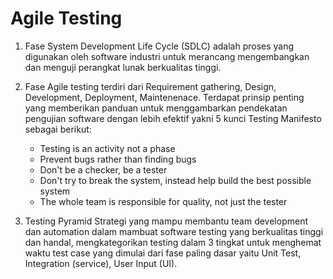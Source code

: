 # Agile Testing
1. Fase System Development Life Cycle (SDLC) adalah proses yang digunakan oleh software industri untuk merancang mengembangkan dan menguji perangkat lunak berkualitas tinggi.

2. Fase Agile testing terdiri dari Requirement gathering, Design, Development, Deployment, Maintenenace. Terdapat prinsip penting yang memberikan panduan untuk menggambarkan pendekatan pengujian software dengan lebih efektif yakni 5 kunci Testing Manifesto sebagai berikut: 
    - Testing is an activity not a phase
    - Prevent bugs rather than finding bugs
    - Don't be a checker, be a tester
    - Don't try to break the system, instead help build the best possible system
    - The whole team is responsible for quality, not just the tester


3. Testing Pyramid
    Strategi yang mampu membantu team development dan automation dalam mambuat software testing yang berkualitas tinggi dan handal, mengkategorikan testing dalam 3 tingkat untuk menghemat waktu test case yang dimulai dari fase paling dasar yaitu Unit Test, Integration (service), User Input (UI). 